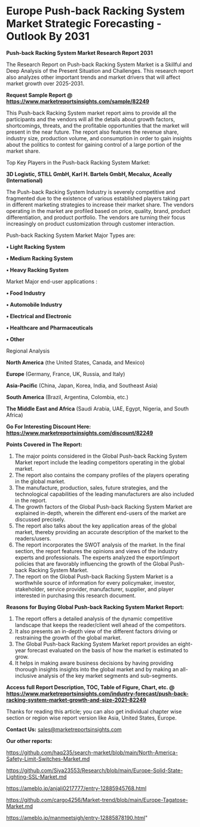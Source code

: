  # Europe Push-back Racking System Market Strategic Forecasting - Outlook By 2031

<strong>Push-back Racking System Market Research Report 2031</strong>

The Research Report on Push-back Racking System Market is a Skillful and Deep Analysis of the Present Situation and Challenges. This research report also analyzes other important trends and market drivers that will affect market growth over 2025-2031.

<strong>Request Sample Report @ <a href=https://www.marketreportsinsights.com/sample/82249>https://www.marketreportsinsights.com/sample/82249</a></strong>

This Push-back Racking System market report aims to provide all the participants and the vendors will all the details about growth factors, shortcomings, threats, and the profitable opportunities that the market will present in the near future. The report also features the revenue share, industry size, production volume, and consumption in order to gain insights about the politics to contest for gaining control of a large portion of the market share.

Top Key Players in the Push-back Racking System Market:

<strong>3D Logistic, STILL GmbH, Karl H. Bartels GmbH, Mecalux, Aceally (International)</strong>

The Push-back Racking System Industry is severely competitive and fragmented due to the existence of various established players taking part in different marketing strategies to increase their market share. The vendors operating in the market are profiled based on price, quality, brand, product differentiation, and product portfolio. The vendors are turning their focus increasingly on product customization through customer interaction.

Push-back Racking System Market Major Types are:

<strong>• Light Racking System

• Medium Racking System

• Heavy Racking System</strong>

Market Major end-user applications :

<strong>• Food Industry

• Automobile Industry

• Electrical and Electronic

• Healthcare and Pharmaceuticals

• Other</strong>

Regional Analysis

</u><strong><b>North America</b></strong> (the United States, Canada, and Mexico)

<strong><b>Europe </b></strong>(Germany, France, UK, Russia, and Italy)

<strong><b>Asia-Pacific</b></strong> (China, Japan, Korea, India, and Southeast Asia)

<strong><b>South America</b></strong> (Brazil, Argentina, Colombia, etc.)

<strong><b>The Middle East and Africa</b></strong> (Saudi Arabia, UAE, Egypt, Nigeria, and South Africa)

<strong>Go For Interesting Discount Here: <a href=https://www.marketreportsinsights.com/discount/82249>https://www.marketreportsinsights.com/discount/82249</a></strong>

<strong>Points Covered in The Report:</strong>
<ol>
  <li>The major points considered in the Global Push-back Racking System Market report include the leading competitors operating in the global market.</li>
  <li>The report also contains the company profiles of the players operating in the global market.</li>
  <li>The manufacture, production, sales, future strategies, and the technological capabilities of the leading manufacturers are also included in the report.</li>
  <li>The growth factors of the Global Push-back Racking System Market are explained in-depth, wherein the different end-users of the market are discussed precisely.</li>
  <li>The report also talks about the key application areas of the global market, thereby providing an accurate description of the market to the readers/users.</li>
  <li>The report incorporates the SWOT analysis of the market. In the final section, the report features the opinions and views of the industry experts and professionals. The experts analyzed the export/import policies that are favorably influencing the growth of the Global Push-back Racking System Market.</li>
  <li>The report on the Global Push-back Racking System Market is a worthwhile source of information for every policymaker, investor, stakeholder, service provider, manufacturer, supplier, and player interested in purchasing this research document.</li>
</ol>
<strong>Reasons for Buying Global Push-back Racking System Market Report:</strong>

<ol>
  <li>The report offers a detailed analysis of the dynamic competitive landscape that keeps the reader/client well ahead of the competitors.</li>
  <li>It also presents an in-depth view of the different factors driving or restraining the growth of the global market.</li>
  <li>The Global Push-back Racking System Market report provides an eight-year forecast evaluated on the basis of how the market is estimated to grow.</li>
  <li>It helps in making aware business decisions by having providing thorough insights insights into the global market and by making an all-inclusive analysis of the key market segments and sub-segments.</li>
</ol>
<strong>Access full Report Description, TOC, Table of Figure, Chart, etc. @ <a href=https://www.marketreportsinsights.com/industry-forecast/push-back-racking-system-market-growth-and-size-2021-82249>https://www.marketreportsinsights.com/industry-forecast/push-back-racking-system-market-growth-and-size-2021-82249</a></strong>


Thanks for reading this article; you can also get individual chapter wise section or region wise report version like Asia, United States, Europe.

<strong>Contact Us:</strong>
sales@marketreportsinsights.com

<strong>Our other reports:</strong>

<a href=https://github.com/haq235/search-market/blob/main/North-America-Safety-Limit-Switches-Market.md>https://github.com/haq235/search-market/blob/main/North-America-Safety-Limit-Switches-Market.md</a>

<a href=https://github.com/Siya23553/Research/blob/main/Europe-Solid-State-Lighting-SSL-Market.md>https://github.com/Siya23553/Research/blob/main/Europe-Solid-State-Lighting-SSL-Market.md</a>

<a href=https://ameblo.jp/anjali0217777/entry-12885945768.html>https://ameblo.jp/anjali0217777/entry-12885945768.html</a>

<a href=https://github.com/cargo4256/Market-trend/blob/main/Europe-Tagatose-Market.md>https://github.com/cargo4256/Market-trend/blob/main/Europe-Tagatose-Market.md</a>

<a href=https://ameblo.jp/manmeetsigh/entry-12885878190.html>https://ameblo.jp/manmeetsigh/entry-12885878190.html</a>"
